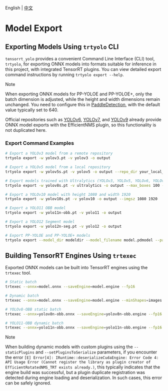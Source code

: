 English | [中文](../cn/model_export.md)

# Model Export

## Exporting Models Using `trtyolo` CLI

`tensorrt_yolo` provides a convenient Command Line Interface (CLI) tool, `trtyolo`, for exporting ONNX models into formats suitable for inference in this project, with integrated TensorRT plugins. You can view detailed export command instructions by running `trtyolo export --help`.

> [!NOTE]  
> When exporting ONNX models for PP-YOLOE and PP-YOLOE+, only the batch dimension is adjusted, while the height and width dimensions remain unchanged. You need to configure this in [PaddleDetection](https://github.com/PaddlePaddle/PaddleDetection), with the default value typically set to 640.
>
> Official repositories such as [YOLOv6](https://github.com/meituan/YOLOv6/tree/main/deploy/ONNX#tensorrt-backend-tensorrt-version-800), [YOLOv7](https://github.com/WongKinYiu/yolov7#export), and [YOLOv9](https://github.com/WongKinYiu/yolov9/issues/130#issue-2162045461) already provide ONNX model exports with the EfficientNMS plugin, so this functionality is not duplicated here.

### Export Command Examples

```bash
# Export a YOLOv3 model from a remote repository
trtyolo export -w yolov3.pt -v yolov3 -o output

# Export a YOLOv5 model from a local repository
trtyolo export -w yolov5s.pt -v yolov5 -o output --repo_dir your_local_yolovs_repository

# Export models trained with Ultralytics (YOLOv3, YOLOv5, YOLOv6, YOLOv8, YOLOv9, YOLOv10, YOLO11) with plugin parameters, using dynamic batch export
trtyolo export -w yolov8s.pt -v ultralytics -o output --max_boxes 100 --iou_thres 0.45 --conf_thres 0.25 -b -1

# Export a YOLOv10 model with height 1080 and width 1920
trtyolo export -w yolov10s.pt -v yolov10 -o output --imgsz 1080 1920

# Export a YOLO11 OBB model
trtyolo export -w yolo11n-obb.pt -v yolo11 -o output

# Export a YOLO12 Segment model
trtyolo export -w yolo12n-seg.pt -v yolo12 -o output

# Export PP-YOLOE and PP-YOLOE+ models
trtyolo export --model_dir modeldir --model_filename model.pdmodel --params_filename model.pdiparams -o output
```

## Building TensorRT Engines Using `trtexec`

Exported ONNX models can be built into TensorRT engines using the `trtexec` tool.

```bash
# Static batch
trtexec --onnx=model.onnx --saveEngine=model.engine --fp16

# Dynamic batch
trtexec --onnx=model.onnx --saveEngine=model.engine --minShapes=images:1x3x640x640 --optShapes=images:4x3x640x640 --maxShapes=images:8x3x640x640 --fp16

# YOLOv8-OBB static batch
trtexec --onnx=yolov8n-obb.onnx --saveEngine=yolov8n-obb.engine --fp16 --staticPlugins=./lib/plugin/libcustom_plugins.so --setPluginsToSerialize=./lib/plugin/libcustom_plugins.so

# YOLO11-OBB dynamic batch
trtexec --onnx=yolo11n-obb.onnx --saveEngine=yolo11n-obb.engine --fp16 --minShapes=images:1x3x640x640 --optShapes=images:4x3x640x640 --maxShapes=images:8x3x640x640 --staticPlugins=./lib/plugin/custom_plugins.dll --setPluginsToSerialize=./lib/plugin/custom_plugins.dll
```

> [!NOTE]  
> When building dynamic models with custom plugins using the `--staticPlugins` and `--setPluginsToSerialize` parameters, if you encounter the error `[E] Error[4]: IRuntime::deserializeCudaEngine: Error Code 4: API Usage Error (Cannot register the library as plugin creator of EfficientRotatedNMS_TRT exists already.)`, this typically indicates that the engine build was successful, but a plugin duplicate registration was detected during engine loading and deserialization. In such cases, this error can be safely ignored.
